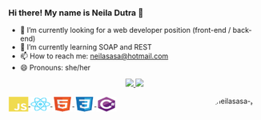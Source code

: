 ### Hi there! My name is Neila Dutra 👋

- 🔭 I’m currently looking for a web developer position (front-end / back-end)
- 🌱 I’m currently learning SOAP and REST
- 📫 How to reach me: neilasasa@hotmail.com
- 😄 Pronouns: she/her

<div align="center">
  <a href="https://github.com/neilasasa">
  <img height="130em" src="https://github-readme-stats.vercel.app/api?username=neilasasa&show_icons=true&theme=dracula&include_all_commits=true&count_private=true"/>
  <img height="130em" src="https://github-readme-stats.vercel.app/api/top-langs/?username=neilasasa&layout=compact&langs_count=7&theme=dracula"/>
</div>

<div style="display: inline_block"><br>
  <img align="center" alt="neilasasa-Js" height="30" width="40" src="https://raw.githubusercontent.com/devicons/devicon/master/icons/javascript/javascript-plain.svg">
  <img align="center" alt="neilasasa-React" height="30" width="40" src="https://raw.githubusercontent.com/devicons/devicon/master/icons/react/react-original.svg">
  <img align="center" alt="neilasasa-HTML" height="30" width="40" src="https://raw.githubusercontent.com/devicons/devicon/master/icons/html5/html5-original.svg">
  <img align="center" alt="neilasasa-CSS" height="30" width="40" src="https://raw.githubusercontent.com/devicons/devicon/master/icons/css3/css3-original.svg">
  <img align="center" alt="neilasasa-Csharp" height="30" width="40" src="https://raw.githubusercontent.com/devicons/devicon/master/icons/csharp/csharp-original.svg">
  <img align="right" alt="neilasasa-pic" height="150" style="border-radius:50px;" src="https://cdn.discordapp.com/attachments/911275663816785923/911276561230082078/5usfoa.gif?width=676&height=676">

</div>
